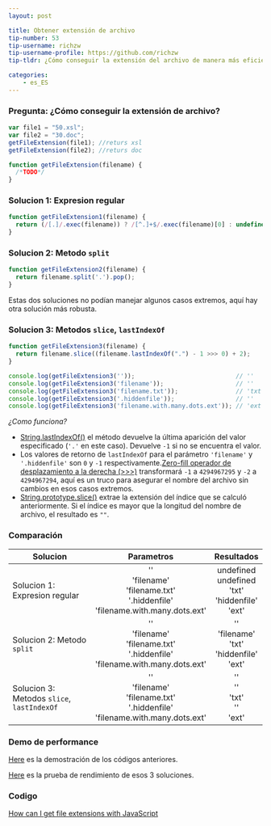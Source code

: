 ```yaml
---
layout: post

title: Obtener extensión de archivo
tip-number: 53
tip-username: richzw
tip-username-profile: https://github.com/richzw
tip-tldr: ¿Cómo conseguir la extensión del archivo de manera más eficiente?

categories:
    - es_ES
---
```


### Pregunta: ¿Cómo conseguir la extensión de archivo?

```javascript
var file1 = "50.xsl";
var file2 = "30.doc";
getFileExtension(file1); //returs xsl
getFileExtension(file2); //returs doc

function getFileExtension(filename) {
  /*TODO*/
}
```

### Solucion 1: Expresion regular

```js
function getFileExtension1(filename) {
  return (/[.]/.exec(filename)) ? /[^.]+$/.exec(filename)[0] : undefined;
}
```

### Solucion 2: Metodo `split`

```js
function getFileExtension2(filename) {
  return filename.split('.').pop();
}
```

Estas dos soluciones no podían manejar algunos casos extremos, aquí hay otra solución más robusta.

### Solucion 3: Metodos `slice`, `lastIndexOf`

```js
function getFileExtension3(filename) {
  return filename.slice((filename.lastIndexOf(".") - 1 >>> 0) + 2);
}

console.log(getFileExtension3(''));                            // ''
console.log(getFileExtension3('filename'));                    // ''
console.log(getFileExtension3('filename.txt'));                // 'txt'
console.log(getFileExtension3('.hiddenfile'));                 // ''
console.log(getFileExtension3('filename.with.many.dots.ext')); // 'ext'
```

_¿Como funciona?_

- [String.lastIndexOf()](https://developer.mozilla.org/en-US/docs/Web/JavaScript/Reference/Global_Objects/String/lastIndexOf) el método devuelve la última aparición del valor especificado (`'.'` en este caso). Devuelve `-1` si no se encuentra el valor.
- Los valores de retorno de `lastIndexOf` para el parámetro `'filename'` y `'.hiddenfile'` son `0` y `-1` respectivamente.[Zero-fill operador de desplazamiento a la derecha (>>>)](https://developer.mozilla.org/en-US/docs/Web/JavaScript/Reference/Operators/Bitwise_Operators#%3E%3E%3E_%28Zero-fill_right_shift%29) transformará `-1` a `4294967295` y  `-2` a `4294967294`, aquí es un truco para asegurar el nombre del archivo sin cambios en esos casos extremos.
- [String.prototype.slice()](https://developer.mozilla.org/en-US/docs/Web/JavaScript/Reference/Global_Objects/String/slice) extrae la extensión del índice que se calculó anteriormente. Si el índice es mayor que la longitud del nombre de archivo, el resultado es `""`.

### Comparación

| Solucion                                  | Parametros           | Resultados  |
| ----------------------------------------- |:-------------------:|:--------:|
| Solucion 1: Expresion regular            | ''<br>  'filename' <br> 'filename.txt' <br> '.hiddenfile' <br> 'filename.with.many.dots.ext' | undefined <br> undefined <br> 'txt' <br> 'hiddenfile' <br> 'ext' <br> |
| Solucion 2: Metodo `split`                | ''<br>  'filename' <br> 'filename.txt' <br> '.hiddenfile' <br> 'filename.with.many.dots.ext'            | '' <br> 'filename' <br> 'txt' <br> 'hiddenfile' <br> 'ext' <br> |
| Solucion 3: Metodos `slice`, `lastIndexOf` | ''<br>  'filename' <br> 'filename.txt' <br> '.hiddenfile' <br> 'filename.with.many.dots.ext'            | '' <br> '' <br> 'txt' <br> '' <br> 'ext' <br> |

### Demo de performance

[Here](https://jsbin.com/tipofu/edit?js,console) es la demostración de los códigos anteriores.

[Here](http://jsperf.com/extract-file-extension) es la prueba de rendimiento de esos 3 soluciones.

### Codigo

[How can I get file extensions with JavaScript](http://stackoverflow.com/questions/190852/how-can-i-get-file-extensions-with-javascript)
